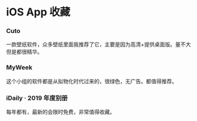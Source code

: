 # iOS App 收藏

### Cuto
一款壁纸软件，众多壁纸里面我推荐了它，主要是因为高清+提供桌面版。量不大但是都很精华。

### MyWeek
这个小组的软件都是从拟物化时代过来的，很绿色，无广告。都值得推荐。

### iDaily · 2019 年度别册
每年都有，最新的会限时免费，非常值得收藏。